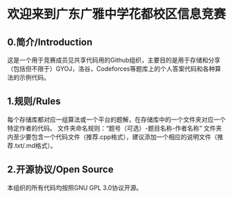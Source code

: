 # 欢迎来到广东广雅中学花都校区信息竞赛

## 0.简介/Introduction

这是一个用于竞赛成员见共享代码用的Github组织，主要目的是用于存储和分享（包括但不限于）GYOJ，洛谷，Codeforces等题库上的个人答案代码和各种算法的示例代码。

## 1.规则/Rules

每个存储库都对应一组算法或一个平台的题解，在存储库中的一个文件夹对应一个特定作者的代码。
文件夹命名规则：“题号（可选）-题目名称-作者名称”
文件夹内至少要包含一个代码文件（推荐.cpp格式），建议添加一个相应的说明文件（推荐.txt/.md格式）。

## 2.开源协议/Open Source

本组织的所有代码均按照GNU GPL 3.0协议开源。
